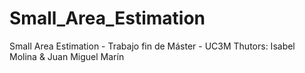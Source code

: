 # Small_Area_Estimation
Small Area Estimation - Trabajo fin de Máster - UC3M
Thutors: Isabel Molina & Juan Miguel Marín
